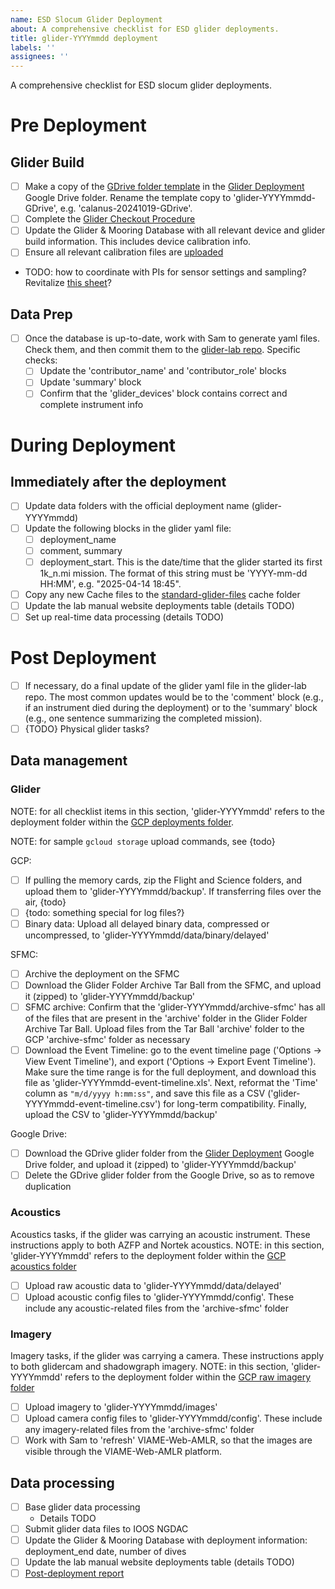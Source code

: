 ```yaml
---
name: ESD Slocum Glider Deployment
about: A comprehensive checklist for ESD glider deployments.
title: glider-YYYYmmdd deployment
labels: ''
assignees: ''
---
```


A comprehensive checklist for ESD slocum glider deployments.

# Pre Deployment

## Glider Build
- [ ] Make a copy of the [GDrive folder template](https://drive.google.com/drive/folders/1xBYTSP8GOHA35bxVoqH7czrJn4ekYrjI?usp=drive_link) in the [Glider Deployment](https://drive.google.com/drive/folders/1qfKMxXH0hUhbmOp8aESidz-YO3IPxWM3?usp=sharing) Google Drive folder. Rename the template copy to 'glider-YYYYmmdd-GDrive', e.g. 'calanus-20241019-GDrive'.
- [ ] Complete the [Glider Checkout Procedure](https://docs.google.com/document/d/1FdrB_BeSkKoy3XOzIwfmd_sm7aAwoaeT9AQfz0bkh8A/edit?usp=sharing)
- [ ] Update the Glider & Mooring Database with all relevant device and glider build information. This includes device calibration info.
- [ ] Ensure all relevant calibration files are [uploaded](https://github.com/SWFSC/glider-lab/tree/main/calibration-docs)
- TODO: how to coordinate with PIs for sensor settings and sampling? Revitalize [this sheet](https://docs.google.com/spreadsheets/d/1SNjvXY9RhGC8St3bXdfQx6tWN10sF8evctD0B_RcTKk/edit?usp=sharing)?

## Data Prep
- [ ] Once the database is up-to-date, work with Sam to generate yaml files. Check them, and then commit them to the [glider-lab repo](https://github.com/SWFSC/glider-lab/tree/main/deployment-configs). Specific checks:
    - [ ] Update the 'contributor_name' and 'contributor_role' blocks
    - [ ] Update 'summary' block
    - [ ] Confirm that the 'glider_devices' block contains correct and complete instrument info

# During Deployment

## Immediately after the deployment
- [ ] Update data folders with the official deployment name (glider-YYYYmmdd)
- [ ] Update the following blocks in the glider yaml file:
    - [ ] deployment_name
    - [ ] comment, summary
    - [ ] deployment_start. This is the date/time that the glider started its first 1k_n.mi mission. The format of this string must be 'YYYY-mm-dd HH:MM', e.g. "2025-04-14 18:45".
- [ ] Copy any new Cache files to the [standard-glider-files](https://github.com/SWFSC/standard-glider-files/tree/main/Cache) cache folder
- [ ] Update the lab manual website deployments table (details TODO)
- [ ] Set up real-time data processing (details TODO)

# Post Deployment

- [ ] If necessary, do a final update of the glider yaml file in the glider-lab repo. The most common updates would be to the 'comment' block (e.g., if an instrument died during the deployment) or to the 'summary' block (e.g., one sentence summarizing the completed mission).
- [ ] {TODO} Physical glider tasks?

## Data management

### Glider

NOTE: for all checklist items in this section, 'glider-YYYYmmdd' refers to the deployment folder within the [GCP deployments folder](https://console.cloud.google.com/storage/browser/amlr-gliders-deployments-dev).

NOTE: for sample `gcloud storage` upload commands, see {todo}

GCP:

- [ ] If pulling the memory cards, zip the Flight and Science folders, and upload them to 'glider-YYYYmmdd/backup'. If transferring files over the air, {todo}
- [ ] {todo: something special for log files?}
- [ ] Binary data: Upload all delayed binary data, compressed or uncompressed, to 'glider-YYYYmmdd/data/binary/delayed'

SFMC:

- [ ] Archive the deployment on the SFMC
- [ ] Download the Glider Folder Archive Tar Ball from the SFMC, and upload it (zipped) to 'glider-YYYYmmdd/backup'
- [ ] SFMC archive: Confirm that the 'glider-YYYYmmdd/archive-sfmc' has all of the files that are present in the 'archive' folder in the Glider Folder Archive Tar Ball. Upload files from the Tar Ball 'archive' folder to the GCP 'archive-sfmc' folder as necessary
- [ ] Download the Event Timeline: go to the event timeline page ('Options -> View Event Timeline'), and export ('Options -> Export Event Timeline'). Make sure the time range is for the full deployment, and download this file as 'glider-YYYYmmdd-event-timeline.xls'. Next, reformat the 'Time' column as `"m/d/yyyy h:mm:ss"`, and save this file as a CSV ('glider-YYYYmmdd-event-timeline.csv') for long-term compatibility. Finally, upload the CSV to 'glider-YYYYmmdd/backup'

Google Drive:

- [ ] Download the GDrive glider folder from the [Glider Deployment](https://drive.google.com/drive/folders/1qfKMxXH0hUhbmOp8aESidz-YO3IPxWM3?usp=sharing) Google Drive folder, and upload it (zipped) to 'glider-YYYYmmdd/backup'
- [ ] Delete the GDrive glider folder from the Google Drive, so as to remove duplication

### Acoustics

Acoustics tasks, if the glider was carrying an acoustic instrument. These instructions apply to both AZFP and Nortek acoustics. NOTE: in this section, 'glider-YYYYmmdd' refers to the deployment folder within the [GCP acoustics folder](https://console.cloud.google.com/storage/browser/amlr-gliders-acoustics-dev)

- [ ] Upload raw acoustic data to 'glider-YYYYmmdd/data/delayed'
- [ ] Upload acoustic config files to 'glider-YYYYmmdd/config'. These include any acoustic-related files from the 'archive-sfmc' folder

### Imagery

Imagery tasks, if the glider was carrying a camera. These instructions apply to both glidercam and shadowgraph imagery. NOTE: in this section, 'glider-YYYYmmdd' refers to the deployment folder within the [GCP raw imagery folder](https://console.cloud.google.com/storage/browser/amlr-gliders-imagery-raw-dev)

- [ ] Upload imagery to 'glider-YYYYmmdd/images'
- [ ] Upload camera config files to 'glider-YYYYmmdd/config'. These include any imagery-related files from the 'archive-sfmc' folder
- [ ] Work with Sam to 'refresh' VIAME-Web-AMLR, so that the images are visible through the VIAME-Web-AMLR platform.

## Data processing

- [ ] Base glider data processing
    - Details TODO
- [ ] Submit glider data files to IOOS NGDAC
- [ ] Update the Glider & Mooring Database with deployment information: deployment_end date, number of dives
- [ ] Update the lab manual website deployments table (details TODO)
- [ ] [Post-deployment report](https://github.com/SWFSC/glider-lab/tree/main/deployment-reports)
